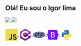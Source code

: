 ## Olá! Eu sou o Igor lima

<div>
  <a href="https://github.com/igottl-dev">
    <img height="180em" src="https://github-readme-stats.vercel.app/api?username=igortl-dev&show_icons=true&theme=github_dark&include_all_commits=true&count_private=true" />
    <img height="180em" src="https://github-readme-stats.vercel.app/api/top-langs/?username=igortl-dev&layout=compact&langs_count=16&theme=github_dark"/>
</div>

<div style="display: inline_block"><br>
  <img align="center" alt="Igor-Js" heigth="30" width="40" src="https://github.com/devicons/devicon/blob/master/icons/javascript/javascript-original.svg">
  <img align="center" alt="Igor-Csharp" heigth="30" width="40" src="https://github.com/devicons/devicon/blob/master/icons/csharp/csharp-original.svg">                 <img align="center" alt="Igor-Php" heigth="30" width="40" src="https://github.com/devicons/devicon/blob/master/icons/php/php-original.svg">                          <img align="center" alt="Igor-Bootstrap" heigth="30" width="40" src="https://github.com/devicons/devicon/blob/master/icons/bootstrap/bootstrap-original.svg">        <img align="center" alt="Igor-Python" heigth="30" width="40" src="https://github.com/devicons/devicon/blob/master/icons/python/python-original.svg">  
  
</div>
